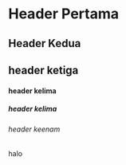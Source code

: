 # Header Pertama
## Header Kedua
## header ketiga
#### header kelima
##### header kelima
###### header keenam
halo